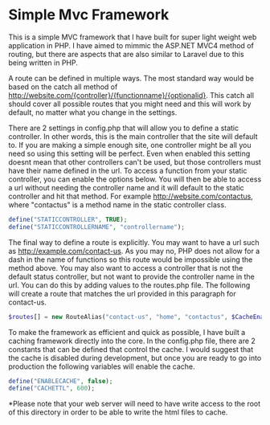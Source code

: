 # Simple Mvc Framework
This is a simple MVC framework that I have built for super light weight web application in PHP. I have aimed to mimmic the ASP.NET MVC4  method of routing, but there are aspects that are also similar to Laravel due to this being written in PHP. 

A route can be defined in multiple ways. The most standard way would be based on the catch all method of http://website.com/{controller}/{functionname}/{optionalid}. This catch all should cover all possible routes that you might need and this will work by default, no matter what you change in the settings. 

There are 2 settings in config.php that will allow you to define a static controller. In other words, this is the main controller that the site will default to. If you are making a simple enough site, one controller might be all you need so using this setting will be perfect. Even when enabled this setting doesnt mean that other controllers can't be used, but those controllers must have their name defined in the url. To access a function from your static controller, you can enable the options below. You will then be able to access a url without needing the controller name and it will default to the static controller and hit that method. For example http://website.com/contactus, where "contactus" is a method name in the static controller class.

```php
define("STATICCONTROLLER", TRUE);
define("STATICCONTROLLERNAME", "controllername");
```
The final way to define a route is explicitly. You may want to have a url such as http://example.com/contact-us. As you may no, PHP does not allow for a dash in the name of functions so this route would be impossible using the method above. You may also want to access a controller that is not the default status controller, but not want to provide the controller name in the url. You can do this by adding values to the routes.php file. The following will create a route that matches the url provided in this paragraph for contact-us.
```php
$routes[] = new RouteAlias("contact-us", "home", "contactus", $CacheEnabled);
```
To make the framework as efficient and quick as possible, I have built a caching framework directly into the core. In the config.php file, there are 2 constants that can be defined that control the cache. I would suggest that the cache is disabled during development, but once you are ready to go into production the following variables will enable the cache.
```php
define("ENABLECACHE", false);
define("CACHETTL", 600);
```
*Please note that your web server will need to have write access to the root of this directory in order to be able to write the html files to cache.

